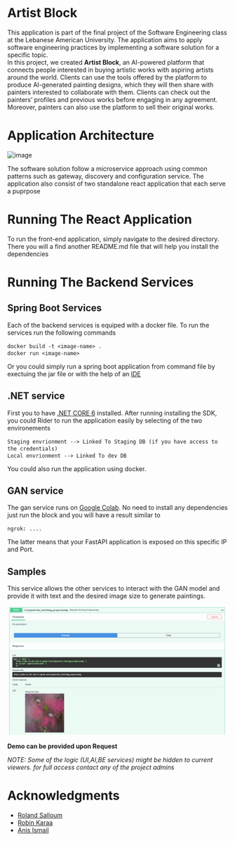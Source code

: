 # Artist Block


This application is part of the final project of the Software Engineering class at the Lebanese American University. The application aims to apply software engineering practices by implementing a software solution for a specific topic. <br>
In this project, we created **Artist Block**, an AI-powered platform that connects people interested in buying artistic works with aspiring artists around the world. Clients can use the tools offered by the platform to produce AI-generated painting designs, which they will then share with painters interested to collaborate with them. Clients can check out the painters’ profiles and previous works before engaging in any agreement. Moreover, painters can also use the platform to sell their original works. 


# Application Architecture

![image](https://user-images.githubusercontent.com/45897168/167974117-8f6938e3-6133-479f-8924-b298111efdbe.png)

The software solution follow a microservice approach using common patterns such as gateway, discovery and configuration service. The application also consist of two standalone react application that each serve a puprpose


# Running The React Application

To run the front-end application, simply navigate to the desired directory. There you will a find another README.md file that will help you install the dependencies

# Running The Backend Services

## Spring Boot Services
Each of the backend services is equiped with a docker file. To run the services run the following commands

```
docker build -t <image-name> .
docker run <image-name>
```
Or you could simply run a spring boot application from command file by exectuing the jar file or with the help of an [IDE](https://www.jetbrains.com/help/idea/spring-boot.html)

## .NET service

First you to have [.NET CORE 6](https://dotnet.microsoft.com/en-us/download/dotnet/6.0) installed. After running installing the SDK, you could Rider to run the application easily by selecting of
the two environements
```
Staging envrionment --> Linked To Staging DB (if you have access to the credentials)
Local envrionment --> Linked To dev DB
```
You could also run the application using docker.

## GAN service

The gan service runs on [Google Colab](https://github.com/anisdismail/AI-Art-Generator-API). No need to install any dependencies just run the block and you will have a result similar to
```
ngrok: ....
```
The latter means that your FastAPI application is exposed on this specific IP and Port.

## Samples 
This service allows the other services to interact with the GAN model and provide it with text and the desired image size to generate paintings.

![image](https://github.com/anisdismail/AI-Art-Generator-API/blob/main/images/progress_img.PNG)


**Demo can be provided upon Request**

_NOTE: Some of the logic (UI,AI,BE services) might be hidden to current viewers. for full access contact any of the project admins_

# Acknowledgments

- [Roland Salloum](https://www.linkedin.com/in/roland-salloum-09687b188/)
- [Robin Karaa](https://www.linkedin.com/in/robin-karaa-a6ab51232/)
- [Anis Ismail](https://www.linkedin.com/in/anisdismail)



